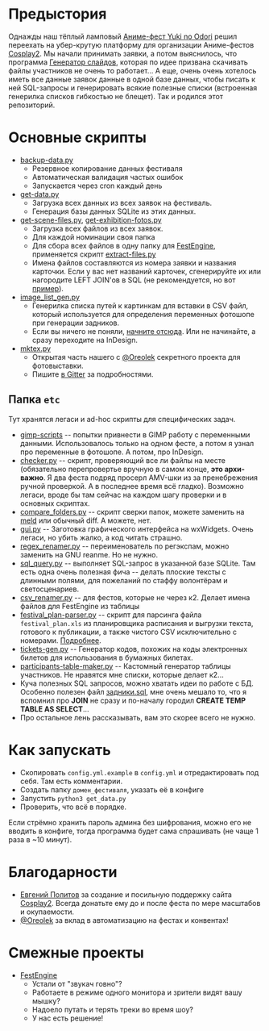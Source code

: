 # Предыстория

Однажды наш тёплый ламповый [Аниме-фест Yuki no Odori](http://tulafest.ru) решил переехать на убер-крутую
платформу для организации Аниме-фестов [Cosplay2](http://cosplay2.ru). Мы начали принимать заявки, а потом выяснилось,
что программа [Генератор слайдов](https://vk.com/cosplay2ru?w=wall-64774987_208%2Fall), которая по идее призвана
скачивать файлы участников не очень то работает... А еще, очень очень хотелось иметь все данные заявок данные в
одной базе данных, чтобы писать к ней SQL-запросы и генерировать всякие полезные списки (встроенная генерилка списков
гибкостью не блещет). Так и родился этот репозиторий.

# Основные скрипты
* [backup-data.py](backup-data.py) 
    * Резервное копирование данных фестиваля
    * Автоматическая валидация частых ошибок
    * Запускается через cron каждый день
* [get-data.py](get-data.py)
    * Загрузка всех данных из всех заявок на фестиваль.
    * Генерация базы данных SQLite из этих данных.
* [get-scene-files.py](get-scene-files.py), [get-exhibition-fotos.py](get-exhibition-fotos.py)
    * Загрузка всех файлов из всех заявок.
    * Для каждой номинации своя папка 
    * Для сбора всех файлов в одну папку для [FestEngine](https://github.com/Himura2la/FestEngine), применяется скрипт [extract-files.py](extract-files.py)
    * Имена файлов составляются из номера заявки и названия карточки. Если у вас нет названий карточек, сгенерируйте их или нагородите LEFT JOIN'ов в SQL (не рекомендуется, но вот [пример](https://github.com/Himura2la/Cosplay2-Downloader/blob/cr17/get_files.py#L51)).
* [image_list_gen.py](etc/gen-image-list.py) 
    * Генерилка списка путей к картинкам для вставки в CSV файл, который
используется для определения переменных фотошопе при генерации задников.
    * Если вы ничего не поняли, [начните отсюда](http://www.richmediacs.com/user_manuals/RMCS_PS_Training/Using%20PS%20Variables/UsingVariablesInPS_EXTERNAL.html). Или не начинайте, а сразу переходите на InDesign.
* [mktex.py](mktex.py)
    * Открытая часть нашего с [@Oreolek](https://github.com/Oreolek) секретного проекта для фотовыставки.
    * Пишите [в Gitter](https://gitter.im/FestEngine/Lobby?utm_source=share-link&utm_medium=link&utm_campaign=share-link) за подробностями.


## Папка `etc`

Тут хранятся легаси и ad-hoc скрипты для специфических задач.

* [gimp-scripts](etc/gimp-scripts) -- попытки привнести в GIMP работу с переменными данными. Использовалось только на одном фесте, а потом я узнал про переменные в фотошопе. А потом, про InDesign.
* [checker.py](etc/checker.py) -- скрипт, проверяющий все ли файлы на месте (обязательно перепровертье вручную в самом
конце, **это архи-важно**. Я два феста подряд просерл AMV-шки из за пренебрежения ручной проверкой. А в последнее время всё гладко). Возможно легаси, вроде бы там сейчас на каждом шагу проверки и в основных скриптах.
* [compare_folders.py](etc/compare_folders.py) -- скрипт сверки папок, можете заменить на [meld](http://meldmerge.org/) или обычный diff. А можете, нет.
* [gui.py](etc/gui.py) -- Заготовка графического интерфейса на wxWidgets. Очень легаси, но убить жалко, а код читать страшно.
* [regex_renamer.py](etc/regex_renamer.py) -- переименователь по регэкспам, можно заменить на GNU reanme. Но не нужно.
* [sql_query.py](sql/sql_query.py) -- выполняет SQL-запрос в указанной базе SQLite. Там есть одна очень полезная фича -- делать плоские тексты с длинными полями, для пожеланий по стаффу волонтёрам и светосценариев.
* [csv_renamer.py](etc/csv_renamer.py) -- для фестов, которые не через к2. Делает имена файлов для FestEngine из таблицы
* [festival_plan-parser.py](etc/festival_plan-parser.py) -- скрипт для парсинга файла `festival_plan.xls` из планировщика расписания и выгрузки текста, готового к публикации, а также чистого CSV исключительно с номерами. [Подробнее](https://github.com/Himura2la/Cosplay2-Automation/releases/tag/1).
* [tickets-gen.py](etc/tickets-gen.py) -- Генератор кодов, похожих на коды электронных билетов для использования в бумажных билетах.
* [participants-table-maker.py](etc/participants-table-maker.py) -- Кастомный генератор таблицы участников. Не нравятся мне списки, которые делает к2...
* Куча полезных SQL запросов, можно хватать идеи по работе с БД. Особенно полезен файл [задники.sql](sql/задники.sql),
мне очень мешало то, что я вспомнил про **JOIN** не сразу и по-началу городил **CREATE TEMP TABLE AS SELECT**...
* Про остальное лень рассказывать, вам это скорее всего не нужно.

# Как запускать
* Cкопировать `config.yml.example` в `config.yml` и отредактировать под себя. Там есть комментарии.
* Создать папку `домен_фестиваля`, указать её в конфиге
* Запустить `python3 get_data.py`
* Проверить, что всё в порядке.

Если стрёмно хранить пароль админа без шифрования, можно его не вводить в конфиге, тогда программа будет сама спрашивать (не чаще 1 раза в ~10 минут).


# Благодарности

* [Евгений Политов](https://vk.com/snark13) за создание и посильную поддержку сайта [Cosplay2](http://cosplay2.ru). Всегда донатьте ему до и после феста по мере масштабов и окупаемости.
* [@Oreolek](https://github.com/Oreolek) за вклад в автоматизацию на фестах и конвентах!

# Смежные проекты

* [FestEngine](https://github.com/Himura2la/FestEngine)
    * Устали от "звукач говно"? 
    * Работаете в режиме одного монитора и зрители видят вашу мышку?
    * Надоело путать и терять треки во время шоу?
    * У нас есть решение!

